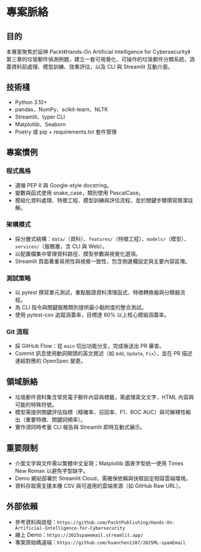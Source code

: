 # 專案脈絡

## 目的
本專案聚焦於延伸 Packt《Hands-On Artificial Intelligence for Cybersecurity》第三章的垃圾郵件偵測例題，建立一套可視覺化、可操作的垃圾郵件分類系統，涵蓋資料前處理、模型訓練、效果評估，以及 CLI 與 Streamlit 互動介面。

## 技術棧
- Python 3.10+
- pandas、NumPy、scikit-learn、NLTK
- Streamlit、typer CLI
- Matplotlib、Seaborn
- Poetry 或 pip + requirements.txt 套件管理

## 專案慣例

### 程式風格
- 遵循 PEP 8 與 Google-style docstring。
- 變數與函式使用 snake_case，類別使用 PascalCase。
- 模組化資料處理、特徵工程、模型訓練與評估流程，並於關鍵步驟撰寫簡潔註解。

### 架構模式
- 採分層式結構：`data/`（資料）、`features/`（特徵工程）、`models/`（模型）、`services/`（服務層，含 CLI 與 Web）。
- 以配置檔集中管理資料路徑、模型參數與視覺化選項。
- Streamlit 頁面著重易用性與視覺一致性，包含側邊欄設定與主要內容區塊。

### 測試策略
- 以 pytest 撰寫單元測試，重點驗證資料清理函式、特徵轉換器與分類器流程。
- 為 CLI 指令與關鍵服務類別提供最小黏附度的整合測試。
- 使用 pytest-cov 追蹤涵蓋率，目標達 80% 以上核心模組涵蓋率。

### Git 流程
- 採 GitHub Flow：從 `main` 切出功能分支，完成後送出 PR 審查。
- Commit 訊息使用動詞開頭的英文敘述（如 `Add`, `Update`, `Fix`），並在 PR 描述連結對應的 OpenSpec 變更。

## 領域脈絡
- 垃圾郵件資料集含常見電子郵件內容與標籤，需處理英文文字、HTML 內容與可能的特殊符號。
- 模型需提供關鍵評估指標（精確率、召回率、F1、ROC AUC）與可解釋性輸出（重要特徵、關鍵詞頻率）。
- 實作須同時考量 CLI 報告與 Streamlit 即時互動式展示。

## 重要限制
- 介面文字與文件需以繁體中文呈現；Matplotlib 圖表字型統一使用 Times New Roman 以避免字型缺字。
- Demo 網站部署於 Streamlit Cloud，需確保依賴與快取設定相容雲端環境。
- 資料存取需支援本機 CSV 與可選用的雲端來源（如 GitHub Raw URL）。

## 外部依賴
- 參考資料與啟發：`https://github.com/PacktPublishing/Hands-On-Artificial-Intelligence-for-Cybersecurity`
- 線上 Demo：`https://2025spamemail.streamlit.app/`
- 專案原始碼遠端：`https://github.com/huanchen1107/2025ML-spamEmail`
